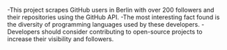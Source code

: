 -This project scrapes GitHub users in Berlin with over 200 followers and their repositories using the GitHub API.
-The most interesting fact found is the diversity of programming languages used by these developers.
-Developers should consider contributing to open-source projects to increase their visibility and followers.
